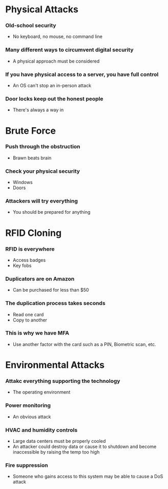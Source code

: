 # Physical Attacks
### Old-school security
- No keyboard, no mouse, no command line
### Many different ways to circumvent digital security
- A physical approach must be considered
### If you have physical access to a server, you have full control
- An OS can't stop an in-person attack
### Door locks keep out the honest people
- There's always a way in
# Brute Force
### Push through the obstruction
- Brawn beats brain
### Check your physical security
- Windows
- Doors
### Attackers will try everything
- You should be prepared for anything
# RFID Cloning
### RFID is everywhere
- Access badges
- Key fobs
### Duplicators are on Amazon
- Can be purchased for less than $50
### The duplication process takes seconds
- Read one card
- Copy to another
### This is why we have MFA
- Use another factor with the card such as a PIN, Biometric scan, etc.
# Environmental Attacks
### Attakc everything supporting the technology
- The operating environment
### Power monitoring
- An obvious attack
### HVAC and humidity controls
- Large data centers must be properly cooled
- An attacker could destroy data or cause it to shutdown and become inaccessible by raising the temp too high
### Fire suppression
- Someone who gains access to this system may be able to cause a DoS attack